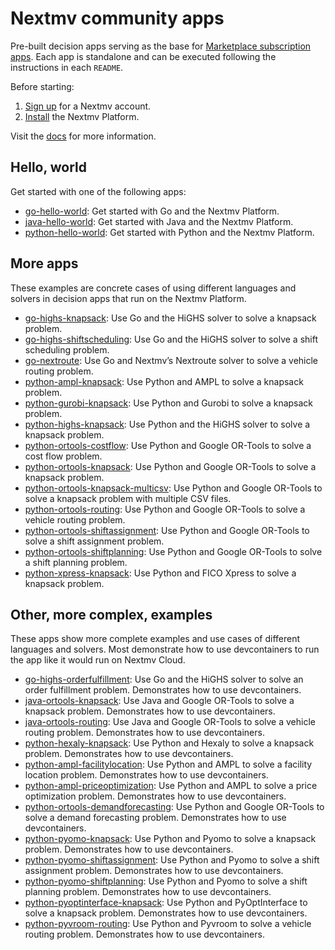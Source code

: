 # Nextmv community apps

Pre-built decision apps serving as the base for [Marketplace subscription
apps][subscription-apps]. Each app is standalone and can be executed following
the instructions in each `README`.

Before starting:

1. [Sign up][signup] for a Nextmv account.
1. [Install][installation] the Nextmv Platform.

Visit the [docs][docs] for more information.

## Hello, world

Get started with one of the following apps:

* [go-hello-world]: Get started with Go and the Nextmv Platform.
* [java-hello-world]: Get started with Java and the Nextmv Platform.
* [python-hello-world]: Get started with Python and the Nextmv Platform.

## More apps

These examples are concrete cases of using different languages and solvers in
decision apps that run on the Nextmv Platform.

* [go-highs-knapsack]: Use Go and the HiGHS solver to solve a knapsack problem.
* [go-highs-shiftscheduling]: Use Go and the HiGHS solver to solve a shift
  scheduling problem.
* [go-nextroute]: Use Go and Nextmv’s Nextroute solver to solve a vehicle
  routing problem.
* [python-ampl-knapsack]: Use Python and AMPL to solve a knapsack problem.
* [python-gurobi-knapsack]: Use Python and Gurobi to solve a knapsack problem.
* [python-highs-knapsack]: Use Python and the HiGHS solver to solve a knapsack
  problem.
* [python-ortools-costflow]: Use Python and Google OR-Tools to solve a cost
  flow problem.
* [python-ortools-knapsack]: Use Python and Google OR-Tools to solve a knapsack
  problem.
* [python-ortools-knapsack-multicsv]: Use Python and Google OR-Tools to solve a
  knapsack problem with multiple CSV files.
* [python-ortools-routing]: Use Python and Google OR-Tools to solve a vehicle
  routing problem.
* [python-ortools-shiftassignment]: Use Python and Google OR-Tools to solve a
  shift assignment problem.
* [python-ortools-shiftplanning]: Use Python and Google OR-Tools to solve a
  shift planning problem.
* [python-xpress-knapsack]: Use Python and FICO Xpress to solve a knapsack
  problem.

## Other, more complex, examples

These apps show more complete examples and use cases of different languages and
solvers. Most demonstrate how to use devcontainers to run the app like it would
run on Nextmv Cloud.

* [go-highs-orderfulfillment]: Use Go and the HiGHS solver to solve an order
  fulfillment problem. Demonstrates how to use devcontainers.
* [java-ortools-knapsack]: Use Java and Google OR-Tools to solve a knapsack
  problem. Demonstrates how to use devcontainers.
* [java-ortools-routing]: Use Java and Google OR-Tools to solve a vehicle
  routing problem. Demonstrates how to use devcontainers.
* [python-hexaly-knapsack]: Use Python and Hexaly to solve a knapsack problem.
  Demonstrates how to use devcontainers.
* [python-ampl-facilitylocation]: Use Python and AMPL to solve a facility
  location problem. Demonstrates how to use devcontainers.
* [python-ampl-priceoptimization]: Use Python and AMPL to solve a price
  optimization problem. Demonstrates how to use devcontainers.
* [python-ortools-demandforecasting]: Use Python and Google OR-Tools to solve a
  demand forecasting problem. Demonstrates how to use devcontainers.
* [python-pyomo-knapsack]: Use Python and Pyomo to solve a knapsack problem.
  Demonstrates how to use devcontainers.
* [python-pyomo-shiftassignment]: Use Python and Pyomo to solve a shift
  assignment problem. Demonstrates how to use devcontainers.
* [python-pyomo-shiftplanning]: Use Python and Pyomo to solve a shift planning
  problem. Demonstrates how to use devcontainers.
* [python-pyoptinterface-knapsack]: Use Python and PyOptInterface to solve a
  knapsack problem. Demonstrates how to use devcontainers.
* [python-pyvroom-routing]: Use Python and Pyvroom to solve a vehicle routing
  problem. Demonstrates how to use devcontainers.

[subscription-apps]: https://nextmv.io/docs/platform/deploy-app/subscription-apps
[installation]: https://nextmv.io/docs/platform/installation
[docs]: https://nextmv.io/docs
[signup]: https://cloud.nextmv.io

[go-hello-world]: ./go-hello-world/README.md
[java-hello-world]: ./java-hello-world/README.md
[python-hello-world]: ./python-hello-world/README.md
[go-highs-knapsack]: ./go-highs-knapsack/README.md
[go-highs-orderfulfillment]: ./go-highs-orderfulfillment/README.md
[go-highs-shiftscheduling]: ./go-highs-shiftscheduling/README.md
[go-nextroute]: ./go-nextroute/README.md
[java-ortools-knapsack]: ./java-ortools-knapsack/README.md
[java-ortools-routing]: ./java-ortools-routing/README.md
[python-ampl-facilitylocation]: ./python-ampl-facilitylocation/README.md
[python-ampl-knapsack]: ./python-ampl-knapsack/README.md
[python-ampl-priceoptimization]: ./python-ampl-priceoptimization/README.md
[python-gurobi-knapsack]: ./python-gurobi-knapsack/README.md
[python-hexaly-knapsack]: ./python-hexaly-knapsack/README.md
[python-highs-knapsack]: ./python-highs-knapsack/README.md
[python-ortools-costflow]: ./python-ortools-costflow/README.md
[python-ortools-demandforecasting]: ./python-ortools-demandforecasting/README.md
[python-ortools-knapsack]: ./python-ortools-knapsack/README.md
[python-ortools-knapsack-multicsv]: ./python-ortools-knapsack-multicsv/README.md
[python-ortools-routing]: ./python-ortools-routing/README.md
[python-ortools-shiftassignment]: ./python-ortools-shiftassignment/README.md
[python-ortools-shiftplanning]: ./python-ortools-shiftplanning/README.md
[python-pyomo-knapsack]: ./python-pyomo-knapsack/README.md
[python-pyomo-shiftassignment]: ./python-pyomo-shiftassignment/README.md
[python-pyomo-shiftplanning]: ./python-pyomo-shiftplanning/README.md
[python-pyvroom-routing]: ./python-pyvroom-routing/README.md
[python-xpress-knapsack]: ./python-xpress-knapsack/README.md
[python-pyoptinterface-knapsack]: ./python-pyoptinterface-knapsack/README.md
